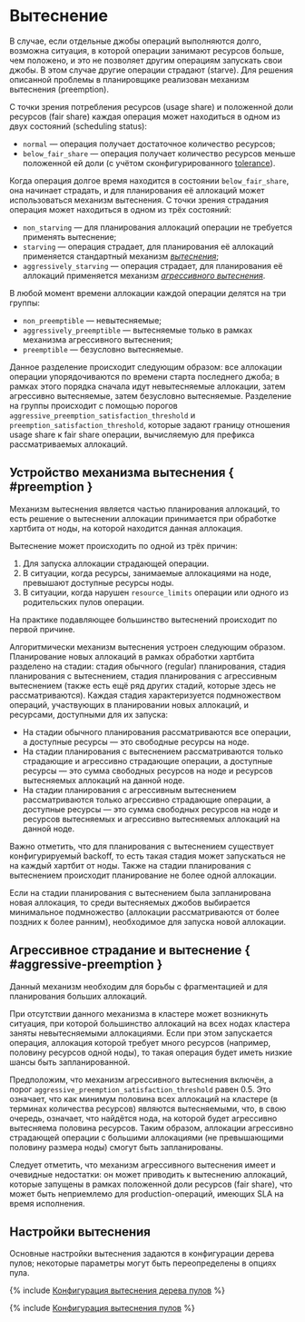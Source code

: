 # Вытеснение

В случае, если отдельные джобы операций выполняются долго, возможна ситуация, в которой операции занимают ресурсов больше, чем положено, и это не позволяет другим операциям запускать свои джобы. В этом случае другие операции страдают (starve). Для решения описанной проблемы в планировщике реализован механизм вытеснения (preemption).

С точки зрения потребления ресурсов (usage share) и положенной доли ресурсов (fair share) каждая операция может находиться в одном из двух состояний (scheduling status):
* `normal` — операция получает достаточное количество ресурсов;
* `below_fair_share` — операция получает количество ресурсов меньше положенной ей доли (с учётом сконфигурированного [tolerance](#fair-share-starvation-tolerance)).

Когда операция долгое время находится в состоянии `below_fair_share`, она начинает страдать, и для планирования её аллокаций может использоваться механизм вытеснения. С точки зрения страдания операция может находиться в одном из трёх состояний:
* `non_starving` — для планирования аллокаций операции не требуется применять вытеснение;
* `starving` — операция страдает, для планирования её аллокаций применяется стандартный механизм [_вытеснения_](#preemption);
* `aggressively_starving` — операция страдает, для планирования её аллокаций применяется механизм [_агрессивного вытеснения_](#aggressive-preemption).

В любой момент времени аллокации каждой операции делятся на три группы:
* `non_preemptible` — невытесняемые;
* `aggressively_preemptible` — вытесняемые только в рамках механизма агрессивного вытеснения;
* `preemptible` — безусловно вытесняемые.

Данное разделение происходит следующим образом: все аллокации операции упорядочиваются по времени старта последнего джоба; в рамках этого порядка сначала идут невытесняемые аллокации, затем агрессивно вытесняемые, затем безусловно вытесняемые. Разделение на группы происходит с помощью порогов `aggressive_preemption_satisfaction_threshold` и `preemption_satisfaction_threshold`, которые задают границу отношения usage share к fair share операции, вычисляемую для префикса рассматриваемых аллокаций.

## Устройство механизма вытеснения { #preemption }

Механизм вытеснения является частью планирования аллокаций, то есть решение о вытеснении аллокации принимается при обработке хартбита от ноды, на которой находится данная аллокация.

Вытеснение может происходить по одной из трёх причин:
1. Для запуска аллокации страдающей операции.
2. В ситуации, когда ресурсы, занимаемые аллокациями на ноде, превышают доступные ресурсы ноды.
3. В ситуации, когда нарушен `resource_limits` операции или одного из родительских пулов операции.

На практике подавляющее большинство вытеснений происходит по первой причине.

Алгоритмически механизм вытеснения устроен следующим образом. Планирование новых аллокаций в рамках обработки хартбита разделено на стадии: стадия обычного (regular) планирования, стадия планирования с вытеснением, стадия планирования с агрессивным вытеснением (также есть ещё ряд других стадий, которые здесь не рассматриваются). Каждая стадия характеризуется подмножеством операций, участвующих в планировании новых аллокаций, и ресурсами, доступными для их запуска:
* На стадии обычного планирования рассматриваются все операции, а доступные ресурсы — это свободные ресурсы на ноде.
* На стадии планирования с вытеснением рассматриваются только страдающие и агрессивно страдающие операции, а доступные ресурсы — это сумма свободных ресурсов на ноде и ресурсов вытесняемых аллокаций на данной ноде.
* На стадии планирования с агрессивным вытеснением рассматриваются только агрессивно страдающие операции, а доступные ресурсы — это сумма свободных ресурсов на ноде и ресурсов вытесняемых и агрессивно вытесняемых аллокаций на данной ноде.

Важно отметить, что для планирования с вытеснением существует конфигурируемый backoff, то есть такая стадия может запускаться не на каждый хартбит от ноды. Также на стадии планирования с вытеснением происходит планирование не более одной аллокации.

Если на стадии планирования с вытеснением была запланирована новая аллокация, то среди вытесняемых джобов выбирается минимальное подмножество (аллокации рассматриваются от более поздних к более ранним), необходимое для запуска новой аллокации.

## Агрессивное страдание и вытеснение { #aggressive-preemption }

Данный механизм необходим для борьбы с фрагментацией и для планирования больших аллокаций.

При отсутствии данного механизма в кластере может возникнуть ситуация, при которой большинство аллокаций на всех нодах кластера заняты невытесняемыми аллокациями. Если при этом запускается операция, аллокация которой требует много ресурсов (например, половину ресурсов одной ноды), то такая операция будет иметь низкие шансы быть запланированной.

Предположим, что механизм агрессивного вытеснения включён, а порог `aggressive_preemption_satisfaction_threshold` равен 0.5. Это означает, что как минимум половина всех аллокаций на кластере (в терминах количества ресурсов) являются вытесняемыми, что, в свою очередь, означает, что найдётся нода, на которой будет агрессивно вытесняема половина ресурсов. Таким образом, аллокации агрессивно страдающей операции с большими аллокациями (не превышающими половину размера ноды) смогут быть запланированы.

Следует отметить, что механизм агрессивного вытеснения имеет и очевидные недостатки: он может приводить к вытеснению аллокаций, которые запущены в рамках положенной доли ресурсов (fair share), что может быть неприемлемо для production-операций, имеющих SLA на время исполнения.

## Настройки вытеснения

Основные настройки вытеснения задаются в конфигурации дерева пулов; некоторые параметры могут быть переопределены в опциях пула.

{% include [Конфигурация вытеснения дерева пулов](pool-tree-preemption-settings.md) %}

{% include [Конфигурация вытеснения пулов](pool-preemption-settings.md) %}
